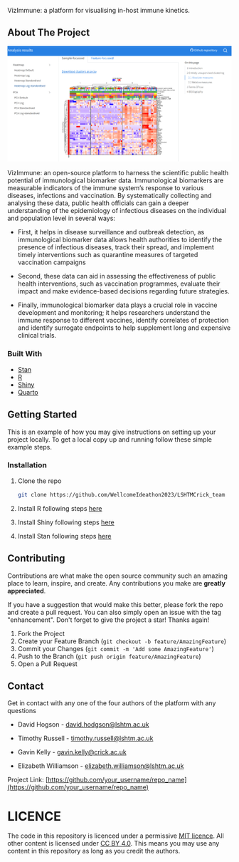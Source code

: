 VizImmune: a platform for visualising in-host immune kinetics.

## About The Project

![Screenshot](results/vizimmune_screenshot.png)

VizImmune: an open-source platform to harness the scientific public health potential of immunological biomarker data. Immunological biomarkers are measurable indicators of the immune system’s response to various diseases, infections and vaccination. By systematically collecting and analysing these data, public health officials can gain a deeper understanding of the epidemiology of infectious diseases on the individual and population level in several ways:

* First, it helps in disease surveillance and outbreak detection, as immunological biomarker data allows health authorities to identify the presence of infectious diseases, track their spread, and implement timely interventions such as quarantine measures of targeted vaccination campaigns

* Second, these data can aid in assessing the effectiveness of public health interventions, such as vaccination programmes, evaluate their impact and make evidence-based decisions regarding future strategies. 

* Finally, immunological biomarker data plays a crucial role in vaccine development and monitoring; it helps researchers understand the immune response to different vaccines, identify correlates of protection and identify surrogate endpoints to help supplement long and expensive clinical trials. 


### Built With

* [Stan](https://mc-stan.org/)
* [R](https://www.r-project.org/)
* [Shiny](https://shiny.posit.co/)
* [Quarto](https://quarto.org/)

## Getting Started

This is an example of how you may give instructions on setting up your project locally.
To get a local copy up and running follow these simple example steps.

### Installation

1. Clone the repo
   ```sh
   git clone https://github.com/WellcomeIdeathon2023/LSHTMCrick_team
   ```
   
2. Install R following steps [here](https://cran.r-project.org/)

3. Install Shiny following steps [here](https://www.r-project.org/nosvn/pandoc/shiny.html)

4. Install Stan following steps [here](https://mc-stan.org/users/interfaces/)

## Contributing

Contributions are what make the open source community such an amazing place to learn, inspire, and create. Any contributions you make are **greatly appreciated**.

If you have a suggestion that would make this better, please fork the repo and create a pull request. You can also simply open an issue with the tag "enhancement".
Don't forget to give the project a star! Thanks again!

1. Fork the Project
2. Create your Feature Branch (`git checkout -b feature/AmazingFeature`)
3. Commit your Changes (`git commit -m 'Add some AmazingFeature'`)
4. Push to the Branch (`git push origin feature/AmazingFeature`)
5. Open a Pull Request

## Contact

Get in contact with any one of the four authors of the platform with any questions

* David Hogson - david.hodgson@lshtm.ac.uk

* Timothy Russell - timothy.russell@lshtm.ac.uk

* Gavin Kelly - gavin.kelly@crick.ac.uk

* Elizabeth Williamson - elizabeth.williamson@lshtm.ac.uk

Project Link: [https://github.com/your_username/repo_name](https://github.com/your_username/repo_name)

# LICENCE

The code in this repository is licenced under a permissive [MIT licence](https://opensource.org/licenses/MIT). All other content is licensed under [CC BY 4.0](https://creativecommons.org/licenses/by/4.0/). This means you may use any content in this repository as long as you credit the authors.
